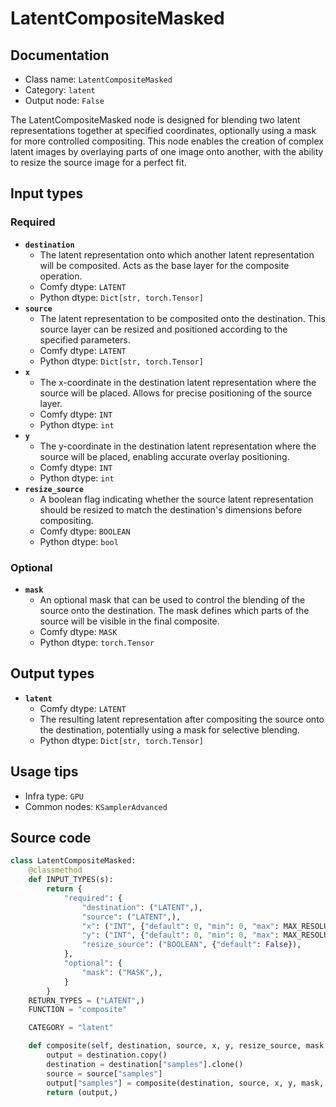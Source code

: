 # LatentCompositeMasked
## Documentation
- Class name: `LatentCompositeMasked`
- Category: `latent`
- Output node: `False`

The LatentCompositeMasked node is designed for blending two latent representations together at specified coordinates, optionally using a mask for more controlled compositing. This node enables the creation of complex latent images by overlaying parts of one image onto another, with the ability to resize the source image for a perfect fit.
## Input types
### Required
- **`destination`**
    - The latent representation onto which another latent representation will be composited. Acts as the base layer for the composite operation.
    - Comfy dtype: `LATENT`
    - Python dtype: `Dict[str, torch.Tensor]`
- **`source`**
    - The latent representation to be composited onto the destination. This source layer can be resized and positioned according to the specified parameters.
    - Comfy dtype: `LATENT`
    - Python dtype: `Dict[str, torch.Tensor]`
- **`x`**
    - The x-coordinate in the destination latent representation where the source will be placed. Allows for precise positioning of the source layer.
    - Comfy dtype: `INT`
    - Python dtype: `int`
- **`y`**
    - The y-coordinate in the destination latent representation where the source will be placed, enabling accurate overlay positioning.
    - Comfy dtype: `INT`
    - Python dtype: `int`
- **`resize_source`**
    - A boolean flag indicating whether the source latent representation should be resized to match the destination's dimensions before compositing.
    - Comfy dtype: `BOOLEAN`
    - Python dtype: `bool`
### Optional
- **`mask`**
    - An optional mask that can be used to control the blending of the source onto the destination. The mask defines which parts of the source will be visible in the final composite.
    - Comfy dtype: `MASK`
    - Python dtype: `torch.Tensor`
## Output types
- **`latent`**
    - Comfy dtype: `LATENT`
    - The resulting latent representation after compositing the source onto the destination, potentially using a mask for selective blending.
    - Python dtype: `Dict[str, torch.Tensor]`
## Usage tips
- Infra type: `GPU`
- Common nodes: `KSamplerAdvanced`


## Source code
```python
class LatentCompositeMasked:
    @classmethod
    def INPUT_TYPES(s):
        return {
            "required": {
                "destination": ("LATENT",),
                "source": ("LATENT",),
                "x": ("INT", {"default": 0, "min": 0, "max": MAX_RESOLUTION, "step": 8}),
                "y": ("INT", {"default": 0, "min": 0, "max": MAX_RESOLUTION, "step": 8}),
                "resize_source": ("BOOLEAN", {"default": False}),
            },
            "optional": {
                "mask": ("MASK",),
            }
        }
    RETURN_TYPES = ("LATENT",)
    FUNCTION = "composite"

    CATEGORY = "latent"

    def composite(self, destination, source, x, y, resize_source, mask = None):
        output = destination.copy()
        destination = destination["samples"].clone()
        source = source["samples"]
        output["samples"] = composite(destination, source, x, y, mask, 8, resize_source)
        return (output,)

```

